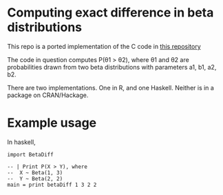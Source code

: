 # Computing exact difference in beta distributions

This repo is a ported implementation of the C code in
[this repository](https://github.com/EmanueleRaineri/methyl_diff)

The code in question computes P(θ1 > θ2), where θ1 and θ2 are
probabilities drawn from two beta distributions with parameters
a1, b1, a2, b2.

There are two implementations. One in R, and one Haskell.
Neither is in a package on CRAN/Hackage.

# Example usage

In haskell,

~~~~
import BetaDiff

-- | Print P(X > Y), where
--  X ~ Beta(1, 3)
--  Y ~ Beta(2, 2)
main = print betaDiff 1 3 2 2
~~~~
